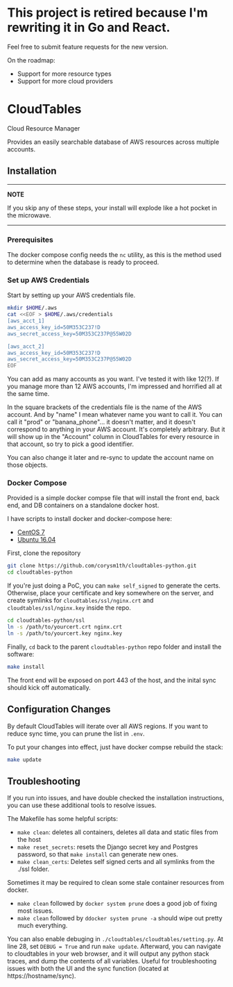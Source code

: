 # This project is retired because I'm rewriting it in Go and React.

Feel free to submit feature requests for the new version.

On the roadmap:

* Support for more resource types
* Support for more cloud providers

# CloudTables

Cloud Resource Manager

Provides an easily searchable database of AWS resources across multiple accounts.

## Installation

---
**NOTE**

If you skip any of these steps, your install will explode like a hot pocket in the microwave.

---

### Prerequisites

The docker compose config needs the `nc` utility, as this is the method used to determine when the database is ready to proceed.

### Set up AWS Credentials

Start by setting up your AWS credentials file.

```sh
mkdir $HOME/.aws
cat <<EOF > $HOME/.aws/credentials
[aws_acct_1]
aws_access_key_id=50M353C237!D
aws_secret_access_key=50M353C237P@55W02D

[aws_acct_2]
aws_access_key_id=50M353C237!D
aws_secret_access_key=50M353C237P@55W02D
EOF
```

You can add as many accounts as you want.  I've tested it with like 12(?).  If you manage more than 12 AWS accounts, I'm impressed and horrified all at the same time.

In the square brackets of the credentials file is the name of the AWS account.  And by "name" I mean whatever name you want to call it.  You can call it "prod" or "banana_phone"... it doesn't matter, and it doesn't correspond to anything in your AWS account.  It's completely arbitrary.  But it will show up in the "Account" column in CloudTables for every resource in that account, so try to pick a good identifier.

You can also change it later and re-sync to update the account name on those objects.

### Docker Compose

Provided is a simple docker compse file that will install the front end, back end, and DB containers on a standalone docker host.

I have scripts to install docker and docker-compose here:

* [CentOS 7](https://github.com/corysm1th/centos7_scripts/tree/master/docker)
* [Ubuntu 16.04](https://github.com/corysm1th/ubuntu_scripts/tree/master/docker)

First, clone the repository

```sh
git clone https://github.com/corysm1th/cloudtables-python.git
cd cloudtables-python
```

If you're just doing a PoC, you can `make self_signed` to generate the certs.  Otherwise, place your certificate and key somewhere on the server, and create symlinks for `cloudtables/ssl/nginx.crt` and `cloudtables/ssl/nginx.key` inside the repo.

```sh
cd cloudtables-python/ssl
ln -s /path/to/yourcert.crt nginx.crt
ln -s /path/to/yourcert.key nginx.key
```

Finally, `cd` back to the parent `cloudtables-python` repo folder and install the software:

```sh
make install
```

The front end will be exposed on port 443 of the host, and the inital sync should kick off automatically.

## Configuration Changes

By default CloudTables will iterate over all AWS regions.  If you want to reduce sync time, you can prune the list in `.env`.

To put your changes into effect, just have docker compse rebuild the stack:

```sh
make update
```

## Troubleshooting

If you run into issues, and have double checked the installation instructions, you can use these additional tools to resolve issues.

The Makefile has some helpful scripts:

* `make clean`: deletes all containers, deletes all data and static files from the host
* `make reset_secrets`: resets the Django secret key and Postgres password, so that `make install` can generate new ones.
* `make clean_certs`: Deletes self signed certs and all symlinks from the ./ssl folder.

Sometimes it may be required to clean some stale container resources from docker.

* `make clean` followed by `docker system prune` does a good job of fixing most issues.
* `make clean` followed by `ddocker system prune -a` should wipe out pretty much everything.

You can also enable debuging in `./cloudtables/cloudtables/setting.py`.  At line 28, set `DEBUG = True` and run `make update`.  Afterward, you can navigate to cloudtables in your web browser, and it will output any python stack traces, and dump the contents of all variables.  Useful for troubleshooting issues with both the UI and the sync function (located at https://hostname/sync).
